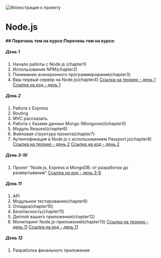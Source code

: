 ![Иллюстрация к проекту](Node.js/nodehero.jpg)

# Node.js
#### ## Перечень тем на курсе:Перечень тем на курсе:
##### День 1
1. Начало работы с Node.js (chapter1)
2. Использование NPM(chapter2)
3. Понимание асинхронного программирования(chapter3)
4. Ваш первый сервер на Node.js(chapter4)
[Ссылка на теорию - день 1](http://# "Ссылка на теорию - день 1")
[Ссылка на код - день 1](http://# "Ссылка на код - день 1")

##### День 2
1. Работа с Express
2. Routing
1. MVC рассказать.
3. Работа с базами данных Mongo (Mongoose)(chapter5)
4. Модуль Request(chapter6)
5. Файловая структура проекта(chapter7)
6. Аутентификация в Node.js с использованием Passport.js(chapter8)
[Ссылка на теорию - день 2](http://# "Ссылка на теорию - день 1")
[Ссылка на код - день 2](http://# "Ссылка на код - день 1")

##### День 3-10
1. Проект "Node.js, Express и MongoDB: от разработки до развертывания"
[Ссылка на код - день 3-6](http://# "Ссылка на код - день 3-6")

##### День 11
1. API
9. Модульное тестирование(chapter9)
10. Отладка(chapter10)
11. Безопасность(chapter11)
12. Деплой вашего приложения(chapter12)
13. Мониторинг Node.js-приложений(chapter13)
[Ссылка на теорию - день 11](http://# "Ссылка на теорию - день 1")
[Ссылка на код - день 11](http://# "Ссылка на код - день 1")

##### День 12
1. Разработка финального приложения
